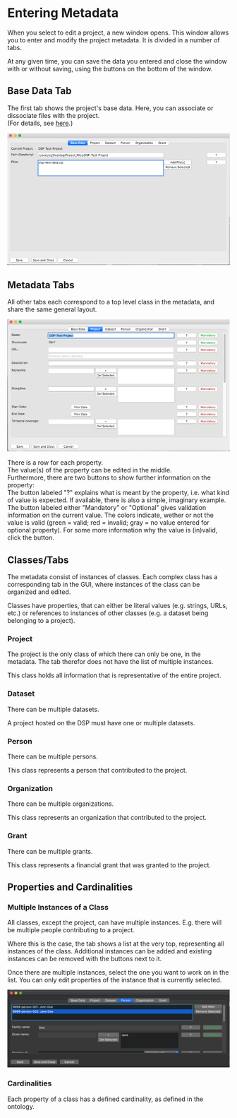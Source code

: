 # Entering Metadata

When you select to edit a project, a new window opens.
This window allows you to enter and modify the project metadata.
It is divided in a number of tabs.

At any given time, you can save the data you entered and close the window with or without saving, using the buttons on the bottom of the window.


## Base Data Tab

The first tab shows the project's base data. Here, you can associate or dissociate files with the project.  
(For details, see [here](list_view.md#folder-and-files).)

![base tab window](assets/images/base_tab_overview.png)


## Metadata Tabs

All other tabs each correspond to a top level class in the metadata, and share the same general layout.

![regular tab overview](assets/images/pro_tabs_overview.png)

There is a row for each property.  
The value(s) of the property can be edited in the middle.  
Furthermore, there are two buttons to show further information on the property:  
The button labeled "?" explains what is meant by the property, i.e. what kind of value is expected.
If available, there is also a simple, imaginary example.  
The button labeled either "Mandatory" or "Optional" gives validation information on the current value.
The colors indicate, wether or not the value is valid (green = valid; red = invalid; gray = no value entered for optional property).
For some more information why the value is (in)valid, click the button.


## Classes/Tabs

The metadata consist of instances of classes. Each complex class has a corresponding tab in the GUI, where instances of the class can be organized and edited.

Classes have properties, that can either be literal values (e.g. strings, URLs, etc.) or references to instances of other classes (e.g. a dataset being belonging to a project).


### Project

The project is the only class of which there can only be one, in the metadata.
The tab therefor does not have the list of multiple instances.

This class holds all information that is representative of the entire project.



### Dataset

There can be multiple datasets.

A project hosted on the DSP must have one or multiple datasets.



### Person

There can be multiple persons.

This class represents a person that contributed to the project.



### Organization

There can be multiple organizations.

This class represents an organization that contributed to the project.



### Grant

There can be multiple grants.

This class represents a financial grant that was granted to the project.



## Properties and Cardinalities

### Multiple Instances of a Class

All classes, except the project, can have multiple instances.
E.g. there will be multiple people contributing to a project.

Where this is the case, the tab shows a list at the very top, representing all instances of the class.
Additional instances can be added and existing instances can be removed with the buttons next to it.

Once there are multiple instances, select the one you want to work on in the list.
You can only edit properties of the instance that is currently selected.

![Multiple Instances of a Class](assets/images/multiple_classes.png)


### Cardinalities

Each property of a class has a defined cardinality, as defined in the ontology.

<!-- TODO: more -->
